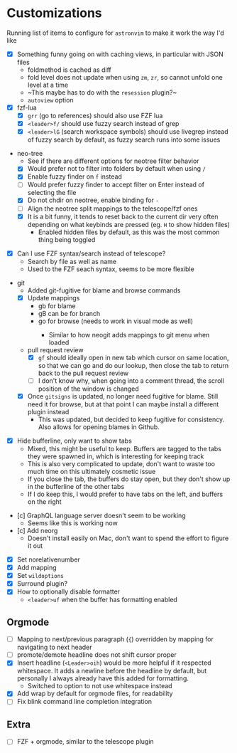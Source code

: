 # Customizations

Running list of items to configure for `astronvim` to make it work the way I'd like

- [x] Something funny going on with caching views, in particular with JSON files
  - foldmethod is cached as diff
  - fold level does not update when using `zm`, `zr`, so cannot unfold one level at a time
  - ~This maybe has to do with the `resession` plugin?~
  - `autoview` option
- [x] fzf-lua
  - [x] `grr` (go to references) should also use FZF lua
  - [x] `<leader>f/` should use fuzzy search instead of grep
  - [x] `<leader>lG` (search workspace symbols) should use livegrep instead of fuzzy search by default, as fuzzy search runs into some issues
- neo-tree
  - See if there are different options for neotree filter behavior
  - [x] Would prefer not to filter into folders by default when using `/`
  - [x] Enable fuzzy finder on `f` instead
  - [ ] Would prefer fuzzy finder to accept filter on Enter instead of selecting the file
  - [x] Do not chdir on neotree, enable binding for `-`
  - [ ] Align the neotree split mappings to the telescope/fzf ones
  - [x] It is a bit funny, it tends to reset back to the current dir very often depending on what keybinds are pressed (eg. `H` to show hidden files)
    - Enabled hidden files by default, as this was the most common thing being toggled
- [x] Can I use FZF syntax/search instead of telescope?
  - Search by file as well as name
  - Used to the FZF seach syntax, seems to be more flexible
- git
  - Added git-fugitive for blame and browse commands
  - [x] Update mappings
    - <leader>gb for blame
    - <leader>gB can be for branch
    - <leader>go for browse (needs to work in visual mode as well)
      - Similar to how neogit adds mappings to git menu when loaded
  - pull request review
    - [x] `gf` should ideally open in new tab which cursor on same location, so that we can go and do our lookup, then close the tab to return back to the pull request review
    - [ ] I don't know why, when going into a comment thread, the scroll position of the window is changed
  - [x] Once `gitsigns` is updated, no longer need fugitive for blame. Still need it for browse, but at that point I can maybe install a different plugin instead
    - This was updated, but decided to keep fugitive for consistency. Also allows for opening blames in Github.
- [x] Hide bufferline, only want to show tabs
  - Mixed, this might be useful to keep. Buffers are tagged to the tabs they were spawned in, which is interesting for keeping track
  - This is also very complicated to update, don't want to waste too much time on this ultimately cosmetic issue
  - If you close the tab, the buffers do stay open, but they don't show up in the bufferline of the other tabs
  - If I do keep this, I would prefer to have tabs on the left, and buffers on the right
- [c] GraphQL language server doesn't seem to be working
  - Seems like this is working now
- [c] Add neorg
  - Doesn't install easily on Mac, don't want to spend the effort to figure it out
- [x] Set norelativenumber
- [x] Add <c-f> mapping
- [x] Set `wildoptions`
- [x] Surround plugin?
- [x] How to optionally disable formatter
  - `<leader>uf` when the buffer has formatting enabled

## Orgmode

- [ ] Mapping to next/previous paragraph (`{`) overridden by mapping for navigating to next header
- [ ] promote/demote headline does not shift cursor proper
- [x] Insert headline (`<Leader>oih`) would be more helpful if it respected whitespace. It adds a newline before the headline by default, but personally I always already have this added for formatting.
  - Switched to option to not use whitespace instead
- [x] Add wrap by default for orgmode files, for readability
- [ ] Fix blink command line completion integration

## Extra

- [ ] FZF + orgmode, similar to the telescope plugin
